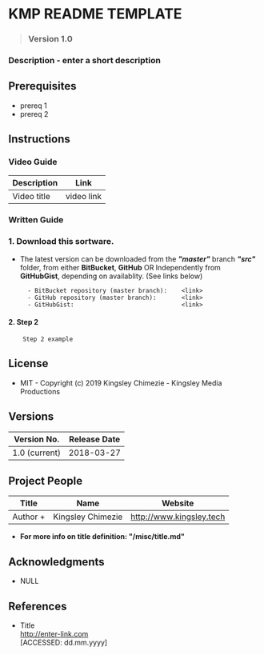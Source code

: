 # KMP README TEMPLATE #

> ### Version 1.0 ###

### Description - enter a short description ##



## __Prerequisites__ ##
* prereq 1
* prereq 2


## __Instructions__ ##
### Video Guide ###
| Description                                                                                                 | Link                         |
|-------------------------------------------------------------------------------------------------------------|------------------------------|
| Video title                                                                                                 | video link                   |

### Written Guide ###
### 1. Download this sortware. ###

* The latest version can be downloaded from the ___"master"___ branch ___"src"___ folder, from either __BitBucket__, __GitHub__ OR Independently from __GitHubGist__, depending on availablity. 
(See links below) 
    
        - BitBucket repository (master branch):    <link>  
        - GitHub repository (master branch):       <link>  
        - GitHubGist:                              <link>


#### 2. Step 2 ####

        Step 2 example



## __License__ ##
* MIT - Copyright (c) 2019 Kingsley Chimezie - Kingsley Media Productions



## __Versions__ ##
| Version No.   	| Release Date 	|
|---------------	|--------------	|
| 1.0 (current) 	| 2018-03-27   	|



## __Project People__ ##
| Title              	| Name                	| Website                  	|
|-------------------	|-------------------	|--------------------------	|
| Author +        	| Kingsley Chimezie 	| http://www.kingsley.tech 	|

* __For more info on title definition: "/misc/title.md"__



## __Acknowledgments__ ##
* NULL



## __References__ ##
* Title  
http://enter-link.com  
[ACCESSED: dd.mm.yyyy]